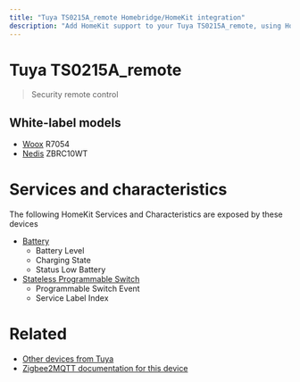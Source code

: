 ```yaml
---
title: "Tuya TS0215A_remote Homebridge/HomeKit integration"
description: "Add HomeKit support to your Tuya TS0215A_remote, using Homebridge, Zigbee2MQTT and homebridge-z2m."
---
```

<!---
This file has been GENERATED using src/docgen/docgen.ts
DO NOT EDIT THIS FILE MANUALLY!
-->
# Tuya TS0215A_remote
> Security remote control


## White-label models
* [Woox](../index.md#woox) R7054
* [Nedis](../index.md#nedis) ZBRC10WT

# Services and characteristics
The following HomeKit Services and Characteristics are exposed by
these devices

* [Battery](../../battery.md)
  * Battery Level
  * Charging State
  * Status Low Battery
* [Stateless Programmable Switch](../../action.md)
  * Programmable Switch Event
  * Service Label Index


# Related
* [Other devices from Tuya](../index.md#tuya)
* [Zigbee2MQTT documentation for this device](https://www.zigbee2mqtt.io/devices/TS0215A_remote.html)